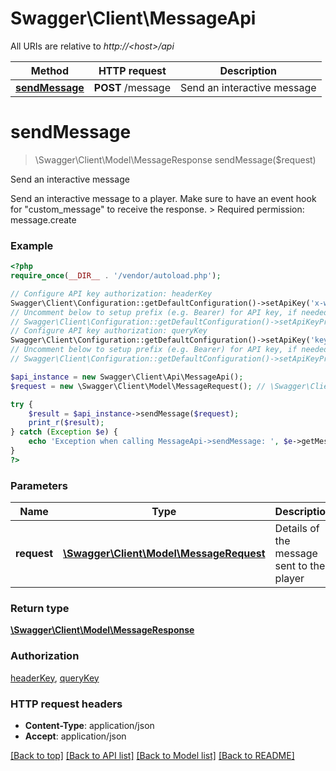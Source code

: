 # Swagger\Client\MessageApi

All URIs are relative to *http://&lt;host&gt;/api*

Method | HTTP request | Description
------------- | ------------- | -------------
[**sendMessage**](MessageApi.md#sendMessage) | **POST** /message | Send an interactive message


# **sendMessage**
> \Swagger\Client\Model\MessageResponse sendMessage($request)

Send an interactive message

Send an interactive message to a player. Make sure to have an event hook for \"custom_message\" to receive the response.  > Required permission: message.create

### Example
```php
<?php
require_once(__DIR__ . '/vendor/autoload.php');

// Configure API key authorization: headerKey
Swagger\Client\Configuration::getDefaultConfiguration()->setApiKey('x-webapi-key', 'YOUR_API_KEY');
// Uncomment below to setup prefix (e.g. Bearer) for API key, if needed
// Swagger\Client\Configuration::getDefaultConfiguration()->setApiKeyPrefix('x-webapi-key', 'Bearer');
// Configure API key authorization: queryKey
Swagger\Client\Configuration::getDefaultConfiguration()->setApiKey('key', 'YOUR_API_KEY');
// Uncomment below to setup prefix (e.g. Bearer) for API key, if needed
// Swagger\Client\Configuration::getDefaultConfiguration()->setApiKeyPrefix('key', 'Bearer');

$api_instance = new Swagger\Client\Api\MessageApi();
$request = new \Swagger\Client\Model\MessageRequest(); // \Swagger\Client\Model\MessageRequest | Details of the message sent to the player

try {
    $result = $api_instance->sendMessage($request);
    print_r($result);
} catch (Exception $e) {
    echo 'Exception when calling MessageApi->sendMessage: ', $e->getMessage(), PHP_EOL;
}
?>
```

### Parameters

Name | Type | Description  | Notes
------------- | ------------- | ------------- | -------------
 **request** | [**\Swagger\Client\Model\MessageRequest**](../Model/MessageRequest.md)| Details of the message sent to the player |

### Return type

[**\Swagger\Client\Model\MessageResponse**](../Model/MessageResponse.md)

### Authorization

[headerKey](../../README.md#headerKey), [queryKey](../../README.md#queryKey)

### HTTP request headers

 - **Content-Type**: application/json
 - **Accept**: application/json

[[Back to top]](#) [[Back to API list]](../../README.md#documentation-for-api-endpoints) [[Back to Model list]](../../README.md#documentation-for-models) [[Back to README]](../../README.md)

